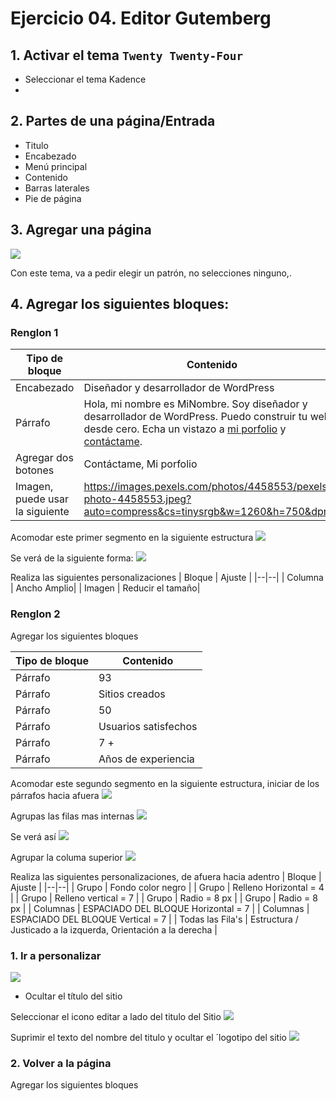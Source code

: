 # Ejercicio 04. Editor Gutemberg

## 1. Activar el tema `Twenty Twenty-Four`
- Seleccionar el tema Kadence
- 
## 2. Partes de una página/Entrada
- Titulo
- Encabezado
- Menú principal
- Contenido
- Barras laterales
- Pie de página

## 3. Agregar una página 

![](https://i.imgur.com/MfRZ27f.png)

Con este tema, va a pedir elegir un patrón, no selecciones ninguno,.
## 4. Agregar los siguientes bloques:
### Renglon 1

|Tipo de bloque| Contenido |
|--|--|
|Encabezado | Diseñador y desarrollador de WordPress|
|Párrafo | Hola, mi nombre es MiNombre. Soy diseñador y desarrollador de WordPress. Puedo construir tu web desde cero. Echa un vistazo a [mi porfolio](#portfolio) y [contáctame](#contact).|
| Agregar dos botones | Contáctame, Mi porfolio|
| Imagen, puede usar la siguiente | https://images.pexels.com/photos/4458553/pexels-photo-4458553.jpeg?auto=compress&cs=tinysrgb&w=1260&h=750&dpr=1 |

Acomodar este primer segmento en la siguiente estructura
![](https://i.imgur.com/5qklHIO.png)

Se verá de la siguiente forma:
![](https://i.imgur.com/RYoKXOo.png)

Realiza las siguientes personalizaciones
| Bloque |  Ajuste |
|--|--|
| Columna | Ancho Amplio|
| Imagen | Reducir el tamaño|


### Renglon 2
Agregar los siguientes bloques

|Tipo de bloque| Contenido |
|--|--|
| Párrafo | 93 |
| Párrafo | Sitios creados |
| Párrafo | 50 |
| Párrafo | Usuarios satisfechos |
| Párrafo | 7 + | 
| Párrafo | Años de experiencia |
Acomodar este segundo segmento en la siguiente estructura, iniciar de los párrafos hacia afuera
![](https://i.imgur.com/PUrmIHL.png)

Agrupas las filas mas internas
![](https://i.imgur.com/JZ2yI2h.png)

Se verá así
![](https://i.imgur.com/znVfAYP.png)

Agrupar la columa superior
![](https://i.imgur.com/EET3LG0.png)

Realiza las siguientes personalizaciones, de afuera hacia adentro
| Bloque |  Ajuste |
|--|--|
| Grupo | Fondo color negro |
| Grupo | Relleno Horizontal = 4 |
| Grupo | Relleno vertical = 7 |
| Grupo | Radio = 8 px |
| Grupo | Radio = 8 px |
| Columnas | ESPACIADO DEL BLOQUE Horizontal = 7 |
| Columnas | ESPACIADO DEL BLOQUE Vertical = 7 |
| Todas las Fila's | Estructura / Justicado a la izquerda, Orientación a la derecha |







### 1. Ir  a personalizar
![](https://i.imgur.com/9G9aRGA.png)

- Ocultar el título del sitio

Seleccionar el icono editar a lado del titulo del Sitio
![](https://i.imgur.com/C4Hr6VF.png)

Suprimir el texto del nombre del titulo y ocultar el ´logotipo del sitio
![](https://i.imgur.com/cl2Qx3Q.png)

### 2. Volver a la página 

Agregar los siguientes bloques


<!--stackedit_data:
eyJoaXN0b3J5IjpbLTEzMDgxNTUzMjMsNjk4MDM0NjIyLC00MD
IxOTg0MjcsMTU5MTE3MDI3OCwtMjA4ODc4Mzc3MSwxOTQ2MTY4
MjMzLDUwMTA2Mjk0XX0=
-->